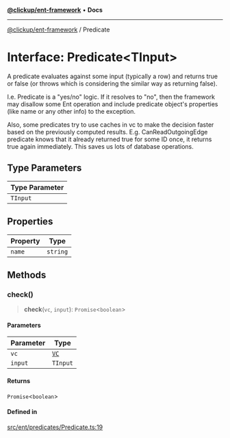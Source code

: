 [**@clickup/ent-framework**](../README.md) • **Docs**

***

[@clickup/ent-framework](../globals.md) / Predicate

# Interface: Predicate\<TInput\>

A predicate evaluates against some input (typically a row) and returns true
or false (or throws which is considering the similar way as returning false).

I.e. Predicate is a "yes/no" logic. If it resolves to "no", then the
framework may disallow some Ent operation and include predicate object's
properties (like name or any other info) to the exception.

Also, some predicates try to use caches in vc to make the decision faster
based on the previously computed results. E.g. CanReadOutgoingEdge predicate
knows that it already returned true for some ID once, it returns true again
immediately. This saves us lots of database operations.

## Type Parameters

| Type Parameter |
| ------ |
| `TInput` |

## Properties

| Property | Type |
| ------ | ------ |
| `name` | `string` |

## Methods

### check()

> **check**(`vc`, `input`): `Promise`\<`boolean`\>

#### Parameters

| Parameter | Type |
| ------ | ------ |
| `vc` | [`VC`](../classes/VC.md) |
| `input` | `TInput` |

#### Returns

`Promise`\<`boolean`\>

#### Defined in

[src/ent/predicates/Predicate.ts:19](https://github.com/clickup/ent-framework/blob/master/src/ent/predicates/Predicate.ts#L19)
